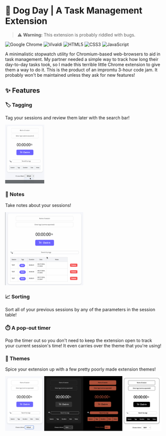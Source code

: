 # 🐶 Dog Day | A Task Management Extension
> :warning: **Warning:** This extension is probably riddled with bugs.

![Google Chrome](https://img.shields.io/badge/Google%20Chrome-4285F4?style=for-the-badge&logo=GoogleChrome&logoColor=white)
![Vivaldi](https://img.shields.io/badge/Vivaldi-EF3939?style=for-the-badge&logo=Vivaldi&logoColor=white)
![HTML5](https://img.shields.io/badge/html5-%23E34F26.svg?style=for-the-badge&logo=html5&logoColor=white)
![CSS3](https://img.shields.io/badge/css3-%231572B6.svg?style=for-the-badge&logo=css3&logoColor=white)
![JavaScript](https://img.shields.io/badge/javascript-%23323330.svg?style=for-the-badge&logo=javascript&logoColor=%23F7DF1E)

A minimalistic stopwatch utility for Chromium-based web-browsers to aid in task management. My partner needed a simple way to track how long their day-to-day tasks took, so I made this terrible little Chrome extension to give them a way to do it. This is the product of an impromtu 3-hour code jam. It probably won't be maintained unless they ask for new features!

## ✨ Features
### 🏷️ Tagging
Tag your sessions and review them later with the search bar!

<img src="previews/dogdaypreview.gif" width="25%"/>

### 📝 Notes
Take notes about your sessions!

<img src="previews/dogdaypreview2.gif" width="50%"/>

### 📈 Sorting
Sort all of your previous sessions by any of the parameters in the session table!

### ⏱️ A pop-out timer
Pop the timer out so you don't need to keep the extension open to track your current session's time! It even carries over the theme that you're using!

### 🎨 Themes
Spice your extension up with a few pretty poorly made extension themes!

<img src="previews/themes.png"
         alt="Black and white theme">

